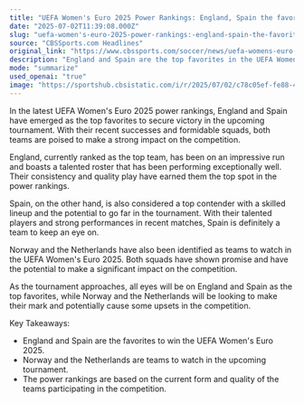 ```yaml
---
title: "UEFA Women's Euro 2025 Power Rankings: England, Spain the favorites; Norway, Netherlands ones to watch"
date: "2025-07-02T11:39:08.000Z"
slug: "uefa-women's-euro-2025-power-rankings:-england-spain-the-favorites-norway-netherlands-ones-to-watch"
source: "CBSSports.com Headlines"
original_link: "https://www.cbssports.com/soccer/news/uefa-womens-euro-2025-power-rankings-england-spain-the-favorites-norway-netherlands-ones-to-watch/"
description: "England and Spain are the top favorites in the UEFA Women's Euro 2025, with their strong squads and recent successes. Norway and the Netherlands are also teams to watch, with the potential to make an impact in the tournament. The power rankings are determined by the teams' current form and quality, setting the stage for an exciting competition ahead."
mode: "summarize"
used_openai: "true"
image: "https://sportshub.cbsistatic.com/i/r/2025/07/02/c78c05ef-fe88-4d93-bd37-a49086a78c5d/thumbnail/1200x675/5b08f62f82bbb8a837faf5ea65cdc337/wiegman.jpg"
---
```


In the latest UEFA Women's Euro 2025 power rankings, England and Spain have emerged as the top favorites to secure victory in the upcoming tournament. With their recent successes and formidable squads, both teams are poised to make a strong impact on the competition.

England, currently ranked as the top team, has been on an impressive run and boasts a talented roster that has been performing exceptionally well. Their consistency and quality play have earned them the top spot in the power rankings.

Spain, on the other hand, is also considered a top contender with a skilled lineup and the potential to go far in the tournament. With their talented players and strong performances in recent matches, Spain is definitely a team to keep an eye on.

Norway and the Netherlands have also been identified as teams to watch in the UEFA Women's Euro 2025. Both squads have shown promise and have the potential to make a significant impact on the competition.

As the tournament approaches, all eyes will be on England and Spain as the top favorites, while Norway and the Netherlands will be looking to make their mark and potentially cause some upsets in the competition.

Key Takeaways:
- England and Spain are the favorites to win the UEFA Women's Euro 2025.
- Norway and the Netherlands are teams to watch in the upcoming tournament.
- The power rankings are based on the current form and quality of the teams participating in the competition.